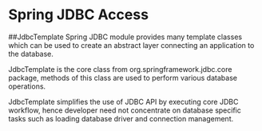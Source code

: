
# Spring JDBC Access

##JdbcTemplate
Spring JDBC module provides many template classes which can be used to create an abstract layer connecting an application to the database.

JdbcTemplate is the core class from org.springframework.jdbc.core package, methods of this class are used to perform various database operations.

JdbcTemplate simplifies the use of JDBC API by executing core JDBC workflow, hence developer need not concentrate on database specific tasks such as loading database driver and connection management.
